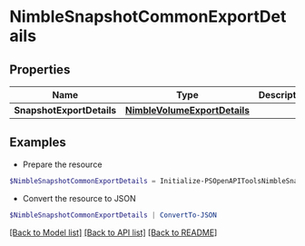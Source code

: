 # NimbleSnapshotCommonExportDetails
## Properties

Name | Type | Description | Notes
------------ | ------------- | ------------- | -------------
**SnapshotExportDetails** | [**NimbleVolumeExportDetails**](NimbleVolumeExportDetails.md) |  | [optional] 

## Examples

- Prepare the resource
```powershell
$NimbleSnapshotCommonExportDetails = Initialize-PSOpenAPIToolsNimbleSnapshotCommonExportDetails  -SnapshotExportDetails null
```

- Convert the resource to JSON
```powershell
$NimbleSnapshotCommonExportDetails | ConvertTo-JSON
```

[[Back to Model list]](../README.md#documentation-for-models) [[Back to API list]](../README.md#documentation-for-api-endpoints) [[Back to README]](../README.md)

